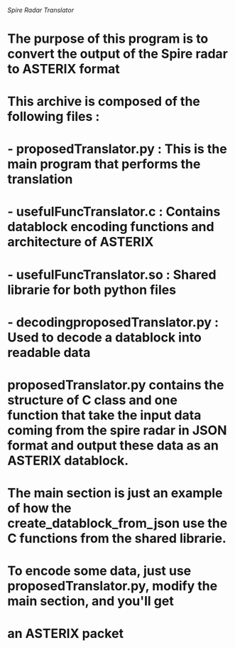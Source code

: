 ###### Spire Radar Translator ######

# The purpose of this program is to convert the output of the Spire radar to ASTERIX format
# 

# This archive is composed of the following files : 
# - proposedTranslator.py : This is the main program that performs the translation
# - usefulFuncTranslator.c : Contains datablock encoding functions and architecture of ASTERIX
# - usefulFuncTranslator.so : Shared librarie for both python files
# - decodingproposedTranslator.py : Used to decode a datablock into readable data

# proposedTranslator.py contains the structure of C class and one function that take the input data coming from the spire radar in JSON format and output these data as an ASTERIX datablock.

# The __main__ section is just an example of how the create_datablock_from_json use the C functions from the shared librarie. 


# To encode some data, just use proposedTranslator.py, modify the __main__ section, and you'll get 
# an ASTERIX packet
